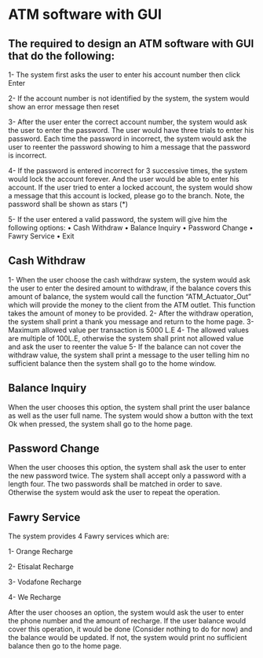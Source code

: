 # ATM software with GUI
## The required to design an ATM software with GUI that do the following:

1- The system first asks the user to enter his account number then click Enter

2- If the account number is not identified by the system, the system would show an error message
then reset

3- After the user enter the correct account number, the system would ask the user to enter the
password. The user would have three trials to enter his password. Each time the password in
incorrect, the system would ask the user to reenter the password showing to him a message that
the password is incorrect.

4- If the password is entered incorrect for 3 successive times, the system would lock the account
forever. And the user would be able to enter his account. If the user tried to enter a locked account,
the system would show a message that this account is locked, please go to the branch.
Note, the password shall be shown as stars (*)

5- If the user entered a valid password, the system will give him the following options:
• Cash Withdraw • Balance Inquiry
• Password Change • Fawry Service
• Exit

## Cash Withdraw
1- When the user choose the cash withdraw system, the system would ask the user to enter the
desired amount to withdraw, if the balance covers this amount of balance, the system would call
the function “ATM_Actuator_Out” which will provide the money to the client from the ATM outlet.
This function takes the amount of money to be provided.
2- After the withdraw operation, the system shall print a thank you message and return to the
home page.
3- Maximum allowed value per transaction is 5000 L.E
4- The allowed values are multiple of 100L.E, otherwise the system shall print not allowed value and
ask the user to reenter the value
5- If the balance can not cover the withdraw value, the system shall print a message to the user
telling him no sufficient balance then the system shall go to the home window.

## Balance Inquiry
When the user chooses this option, the system shall print the user balance as well as the user full
name. The system would show a button with the text Ok when pressed, the system shall go to the
home page.
## Password Change
When the user chooses this option, the system shall ask the user to enter the new password twice.
The system shall accept only a password with a length four. The two passwords shall be matched in
order to save. Otherwise the system would ask the user to repeat the operation.
## Fawry Service
The system provides 4 Fawry services which are:

1- Orange Recharge

2- Etisalat Recharge

3- Vodafone Recharge

4- We Recharge

After the user chooses an option, the system would ask the user to enter the phone number and
the amount of recharge. If the user balance would cover this operation, it would be done (Consider
nothing to do for now) and the balance would be updated. If not, the system would print no
sufficient balance then go to the home page.
